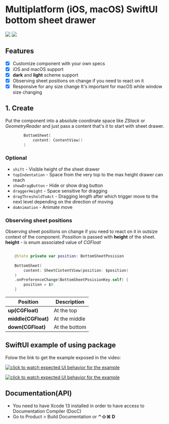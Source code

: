 # Multiplatform (iOS, macOS) SwiftUI bottom sheet drawer

[![](https://img.shields.io/endpoint?url=https%3A%2F%2Fswiftpackageindex.com%2Fapi%2Fpackages%2FThe-Igor%2Fswiftui-bottom-sheet-drawer%2Fbadge%3Ftype%3Dswift-versions)](https://swiftpackageindex.com/The-Igor/swiftui-bottom-sheet-drawer)
[![](https://img.shields.io/endpoint?url=https%3A%2F%2Fswiftpackageindex.com%2Fapi%2Fpackages%2FThe-Igor%2Fswiftui-bottom-sheet-drawer%2Fbadge%3Ftype%3Dplatforms)](https://swiftpackageindex.com/The-Igor/swiftui-bottom-sheet-drawer)

 ## Features
- [x] Customize component with your own specs
- [x] iOS and macOS support
- [x] **dark** and **light** scheme support
- [x] Observing sheet positions on change if you need to react on it
- [x] Responsive for any size change It's important for macOS while window size changing

## 1. Create

Put the component into a absolute coordinate space like *ZStack* or *GeometryReader* and just pass a content that's it to start with sheet drawer.

```swift
        BottomSheet(
            content: ContentView()
        )
```

### Optional

* `shift` - Visible height of the sheet drawer
* `topIndentation` - Space from the very top to the max height drawer can reach
* `showDragButton` - Hide or show drag button
* `draggerHeight` - Space sensitive for dragging
* `dragThresholdToAct` - Dragging length after which trigger move to the next level depending on the direction of moving
* `doAnimation` - Animate move


### Observing sheet positions
Observing sheet positions on change if you need to react on it in outsize context of the component.
Possition is passed with **height** of the sheet. 
**height** - is enum associated value of *CGFloat*

```swift

    @State private var position: BottomSheetPosision
    
    BottomSheet(
        content: SheetCintentView(position: $position)
    )
    .onPreferenceChange(BottomSheetPosisionKey.self) {
        position = $0
    }
```

| Position | Description |
| --- | --- |
|**up(CGFloat)**| At the top |
|**middle(CGFloat)**| At the middle |
|**down(CGFloat)**| At the bottom |

## SwiftUI example of using package

Folow the link to get the example exposed in the video: 

[![click to watch expected UI behavior for the example](https://github.com/The-Igor/swiftui-bottom-sheet-drawer/blob/main/Sources/img/wallet_02.gif)](https://youtu.be/jLu7gbzGXTo)

[![click to watch expected UI behavior for the example](https://github.com/The-Igor/swiftui-bottom-sheet-drawer/blob/main/Sources/img/wallet_01.png)](https://youtu.be/jLu7gbzGXTo)



## Documentation(API)
- You need to have Xcode 13 installed in order to have access to Documentation Compiler (DocC)
- Go to Product > Build Documentation or **⌃⇧⌘ D**

